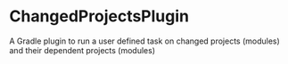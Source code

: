 # ChangedProjectsPlugin
A Gradle plugin to run a user defined task on changed projects (modules) and their dependent projects (modules)

